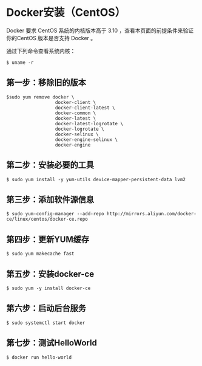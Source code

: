 # Docker安装（CentOS）

Docker 要求 CentOS 系统的内核版本高于 3.10 ，查看本页面的前提条件来验证你的CentOS 版本是否支持 Docker 。

通过下列命令查看系统内核：

```shell
$ uname -r
```

## 第一步：移除旧的版本

```shell
$sudo yum remove docker \
                  docker-client \
                  docker-client-latest \
                  docker-common \
                  docker-latest \
                  docker-latest-logrotate \
                  docker-logrotate \
                  docker-selinux \
                  docker-engine-selinux \
                  docker-engine
```

## 第二步：安装必要的工具

```shell
$ sudo yum install -y yum-utils device-mapper-persistent-data lvm2
```

## 第三步：添加软件源信息

```shell
$ sudo yum-config-manager --add-repo http://mirrors.aliyun.com/docker-ce/linux/centos/docker-ce.repo
```

## 第四步：更新YUM缓存

```shell
$ sudo yum makecache fast
```

## 第五步：安装docker-ce

```shell
$ sudo yum -y install docker-ce
```

## 第六步：启动后台服务

```shell
$ sudo systemctl start docker
```

## 第七步：测试HelloWorld

```shell
$ docker run hello-world
```

